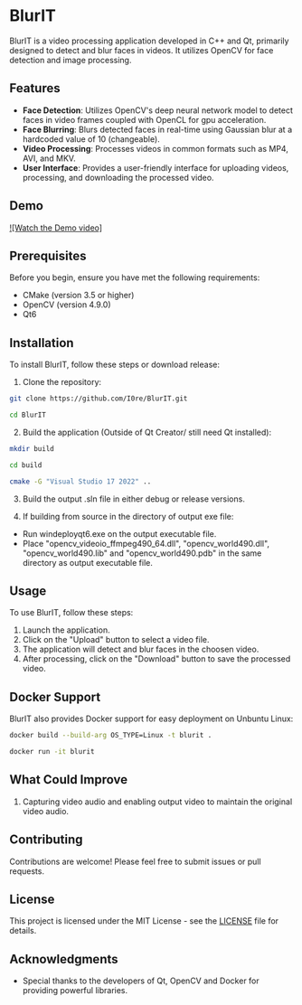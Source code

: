 # BlurIT

BlurIT is a video processing application developed in C++ and Qt, primarily designed to detect and blur faces in videos. It utilizes OpenCV for face detection and image processing.

## Features

- **Face Detection**: Utilizes OpenCV's deep neural network model to detect faces in video frames coupled with OpenCL for gpu acceleration.
- **Face Blurring**: Blurs detected faces in real-time using Gaussian blur at a hardcoded value of 10 (changeable).
- **Video Processing**: Processes videos in common formats such as MP4, AVI, and MKV.
- **User Interface**: Provides a user-friendly interface for uploading videos, processing, and downloading the processed video.

## Demo
[![Watch the Demo video]](https://www.youtube.com/watch?v=1DD9Sej4jyQ)


## Prerequisites

Before you begin, ensure you have met the following requirements:

- CMake (version 3.5 or higher)
- OpenCV (version 4.9.0)
- Qt6

## Installation

To install BlurIT, follow these steps or download release:

1. Clone the repository:
```bash
git clone https://github.com/I0re/BlurIT.git
```
```bash
cd BlurIT
```

2. Build the application (Outside of Qt Creator/ still need Qt installed):
```bash
mkdir build
```
```bash
cd build
```
```bash
cmake -G "Visual Studio 17 2022" ..
```

3. Build the output .sln file in either debug or release versions.

5. If building from source in the directory of output exe file:
- Run windeployqt6.exe on the output executable file.
- Place "opencv_videoio_ffmpeg490_64.dll", "opencv_world490.dll", "opencv_world490.lib" and "opencv_world490.pdb" in the same directory as output executable file.

## Usage

To use BlurIT, follow these steps:

1. Launch the application.
2. Click on the "Upload" button to select a video file.
3. The application will detect and blur faces in the choosen video.
4. After processing, click on the "Download" button to save the processed video.

## Docker Support

BlurIT also provides Docker support for easy deployment on Unbuntu Linux:
```bash
docker build --build-arg OS_TYPE=Linux -t blurit .
```
```bash
docker run -it blurit
```

## What Could Improve
1. Capturing video audio and enabling output video to maintain the original video audio.

## Contributing

Contributions are welcome! Please feel free to submit issues or pull requests.

## License

This project is licensed under the MIT License - see the [LICENSE](LICENSE) file for details.

## Acknowledgments

- Special thanks to the developers of Qt, OpenCV and Docker for providing powerful libraries.
